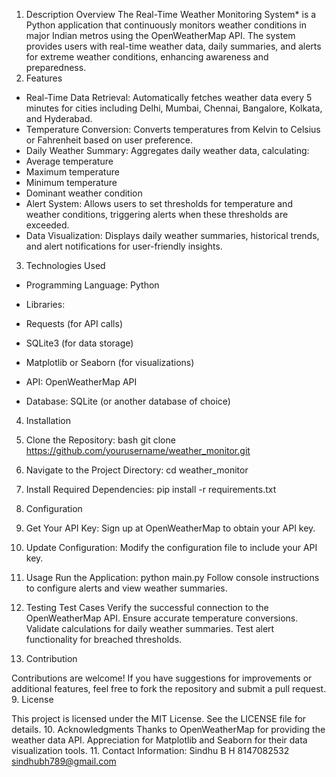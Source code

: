 1.	Description Overview
The Real-Time Weather Monitoring System* is a Python application that continuously monitors weather conditions in major Indian metros using the OpenWeatherMap API.
The system provides users with real-time weather data, daily summaries, and alerts for extreme weather conditions, enhancing awareness and preparedness.
2.	Features
-	Real-Time Data Retrieval: Automatically fetches weather data every 5 minutes for cities including Delhi, Mumbai, Chennai, Bangalore, Kolkata, and Hyderabad.
-	Temperature Conversion: Converts temperatures from Kelvin to Celsius or Fahrenheit based on user preference.
-	Daily Weather Summary: Aggregates daily weather data, calculating:
-	Average temperature
-	Maximum temperature
-	Minimum temperature
-	Dominant weather condition
-	Alert System: Allows users to set thresholds for temperature and weather conditions, triggering alerts when these thresholds are exceeded.
-	Data Visualization: Displays daily weather summaries, historical trends, and alert notifications for user-friendly insights.
3.	Technologies Used
-	Programming Language: Python
-	Libraries:
-	Requests (for API calls)
-	SQLite3 (for data storage)
-	Matplotlib or Seaborn (for visualizations)
 
-	API: OpenWeatherMap API
-	Database: SQLite (or another database of choice)


4.	Installation
1.	Clone the Repository: bash
git clone https://github.com/yourusername/weather_monitor.git


2.	Navigate to the Project Directory:
cd weather_monitor
3.	Install Required Dependencies:
pip install -r requirements.txt
5.	Configuration
1.	Get Your API Key:
Sign up at OpenWeatherMap to obtain your API key.
2.	Update Configuration:
Modify the configuration file to include your API key.
6.	Usage
Run the Application: python main.py
Follow console instructions to configure alerts and view weather summaries.
7.	Testing
Test Cases
Verify the successful connection to the OpenWeatherMap API. Ensure accurate temperature conversions.
Validate calculations for daily weather summaries. Test alert functionality for breached thresholds.
8.	Contribution
 
Contributions are welcome! If you have suggestions for improvements or additional features, feel free to fork the repository and submit a pull request.
9.	License


This project is licensed under the MIT License. See the LICENSE file for details.
10.	Acknowledgments
Thanks to OpenWeatherMap for providing the weather data API. Appreciation for Matplotlib and Seaborn for their data visualization tools.
11.	Contact Information:
Sindhu B H 8147082532
sindhubh789@gmail.com 
